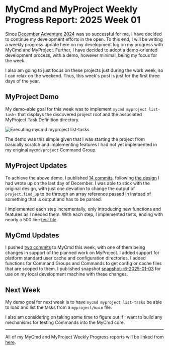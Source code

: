 # MyCmd and MyProject Weekly Progress Report: 2025 Week 01

Since [December Adventure 2024](../2025-01-01-december-adventure-2024:-reflection/) was so successful for me, I have decided to continue my development efforts in the open. To this end, I will be writing a weekly progress update here on my development log on my progress with MyCmd and MyProject. Further, I have decided to adopt a demo-oriented development process, with a demo, however minimal, being my focus for the week.

I also am going to just focus on these projects just during the work week, so I can relax on the weekend. Thus, this week's post is just for the first three days of the year.

## MyProject Demo

My demo-able goal for this week was to implement `mycmd myproject list-tasks` that displays the discovered project root and the associated MyProject Task Definition directory.

![Executing mycmd myproject list-tasks](../../images/mycmd-myproject-list-tasks-minimal.png)

The demo was this simple given that I was starting the project from basically scratch and implementing features I had not yet implemented in my original `mycmd/project` Command Group.

## MyProject Updates

To achieve the above demo, I published [14 commits](https://github.com/travisbhartwell/myproject/commits/main/?since=2025-01-01&until=2025-01-03), following [the design](https://github.com/travisbhartwell/myproject/blob/d3b9a6dcf5c54359301aad30122e833bc93ed9b2/docs/myproject-design.org?plain=1) I had wrote up on the last day of December. I was able to stick with the original design, with just one deviation to change the output of `project.find_up` to be through an array reference passed in instead of something that is output and has to be parsed.

I implemented each step incrementally, only introducing new functions and features as I needed them. With each step, I implemented tests, ending with nearly a 500 line [test file](https://github.com/travisbhartwell/myproject/blob/d3b9a6dcf5c54359301aad30122e833bc93ed9b2/testing/tests/project-lib-test).

## MyCmd Updates

I pushed [two commits](https://github.com/travisbhartwell/mycmd/commits/main/?since=2025-01-01&until=2025-01-03) to MyCmd this week, with one of them being changes in support of the planned work on MyProject. I added support for platform standard user cache and configuration directories. I added functions for Command Groups and Commands to get config or cache files that are scoped to them. I published snapshot [snapshot-r6-2025-01-03](https://github.com/travisbhartwell/mycmd/releases/tag/snapshot-r6-2025-01-03) for use on my local development machine with these changes.

## Next Week

My demo goal for next week is to have `mycmd myproject list-tasks` be able to load and list the tasks from a `myproject/main` file. 

I also am considering on taking some time to figure out if I want to build any mechanisms for testing Commands into the MyCmd core.

---

All of my MyCmd and MyProject Weekly Progress reports will be linked from [here](../../weekly-progress-reports).

